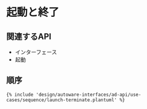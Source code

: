 # 起動と終了

## 関連するAPI

- インターフェース
- 起動

## 順序

```plantuml
{% include 'design/autoware-interfaces/ad-api/use-cases/sequence/launch-terminate.plantuml' %}
```
